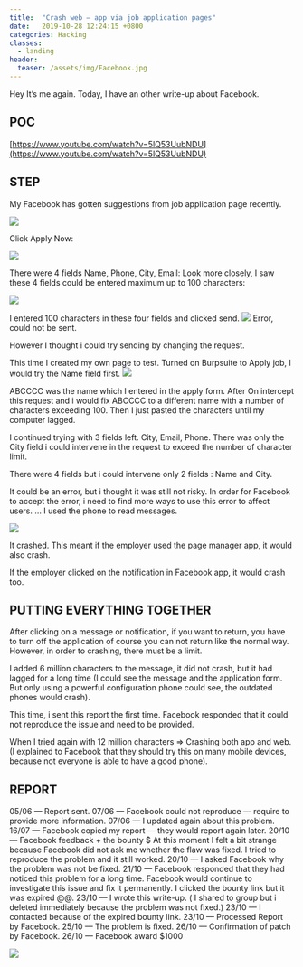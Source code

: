 ```yaml
---
title:  "Crash web — app via job application pages"
date:   2019-10-28 12:24:15 +0800
categories: Hacking
classes:
  - landing
header:
  teaser: /assets/img/Facebook.jpg
---
```


Hey It’s me again. Today, I have an other write-up about Facebook.


## POC

[https://www.youtube.com/watch?v=5lQ53UubNDU](https://www.youtube.com/watch?v=5lQ53UubNDU)


## STEP

My Facebook has gotten suggestions from job application page recently.


![](https://miro.medium.com/max/664/0*yCVCPeyui4n8L4Mr)

Click Apply Now:

![](https://miro.medium.com/max/754/0*w5BYanhpJEyzNLAl)

There were 4 fields Name, Phone, City, Email: Look more closely, I saw these 4 fields could be entered maximum up to 100 characters:

![](https://miro.medium.com/max/800/0*_ZwTrfSKmmcwgPCQ)

I entered 100 characters in these four fields and clicked send.
![](https://miro.medium.com/max/800/0*INVAq0GJP78lJAvX)
Error, could not be sent.

However I thought i could try sending by changing the request.

This time I created my own page to test. Turned on Burpsuite to Apply job, I would try the Name field first.
![](https://miro.medium.com/max/800/0*0IlXA2M0lkOw0uW3)

ABCCCC was the name which I entered in the apply form. After On intercept this request and i would fix ABCCCC to a different name with a number of characters exceeding 100. Then I just pasted the characters until my computer lagged.

I continued trying with 3 fields left. City, Email, Phone. There was only the City field i could intervene in the request to exceed the number of character limit.

There were 4 fields but i could intervene only 2 fields : Name and City.

It could be an error, but i thought it was still not risky. In order for Facebook to accept the error, i need to find more ways to use this error to affect users.
…
I used the phone to read messages.

![](https://miro.medium.com/max/800/0*QgFa1hH8JDitw_-w)

It crashed. This meant if the employer used the page manager app, it would also crash.

If the employer clicked on the notification in Facebook app, it would crash too.

## PUTTING EVERYTHING TOGETHER

After clicking on a message or notification, if you want to return, you have to turn off the application of course you can not return like the normal way. However, in order to crashing, there must be a limit.

I added 6 million characters to the message, it did not crash, but it had lagged for a long time (I could see the message and the application form. But only using a powerful configuration phone could see, the outdated phones would crash).

This time, i sent this report the first time. Facebook responded that it could not reproduce the issue and need to be provided.

When I tried again with 12 million characters => Crashing both app and web. (I explained to Facebook that they should try this on many mobile devices, because not everyone is able to have a good phone).


## REPORT

05/06 — Report sent.
07/06 — Facebook could not reproduce — require to provide more information.
07/06 — I updated again about this problem.
16/07 — Facebook copied my report — they would report again later.
20/10 — Facebook feedback + the bounty $
At this moment I felt a bit strange because Facebook did not ask me whether the flaw was fixed. I tried to reproduce the problem and it still worked.
20/10 — I asked Facebook why the problem was not be fixed.
21/10 — Facebook responded that they had noticed this problem for a long time. Facebook would continue to investigate this issue and fix it permanently.
I clicked the bounty link but it was expired @@.
23/10 — I wrote this write-up. ( I shared to group but i deleted immediately because the problem was not fixed.)
23/10 — I contacted because of the expired bounty link.
23/10 — Processed Report by Facebook.
25/10 — The problem is fixed.
26/10 — Confirmation of patch by Facebook.
26/10 — Facebook award $1000

![](https://miro.medium.com/max/800/0*JQnQv---qZlhhnEx)
